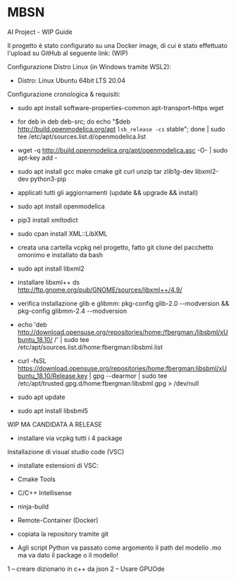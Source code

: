 # MBSN
AI Project - WIP Guide

Il progetto è stato configurato su una Docker image, di cui è stato effettuato l'upload su GitHub al seguente link: (WIP)


Configurazione Distro Linux (in Windows tramite WSL2):
- Distro: Linux Ubuntu 64bit LTS 20.04



Configurazione cronologica & requisiti:
- sudo apt install software-properties-common apt-transport-https wget

- for deb in deb deb-src; do echo "$deb http://build.openmodelica.org/apt `lsb_release -cs` stable"; done | sudo tee /etc/apt/sources.list.d/openmodelica.list

- wget -q http://build.openmodelica.org/apt/openmodelica.asc -O- | sudo apt-key add - 

- sudo apt install
                  gcc
                  make
                  cmake
                  git
                  curl
                  unzip
                  tar
                  zlib1g-dev libxml2-dev
                  python3-pip
                  

- applicati tutti gli aggiornamenti (update && upgrade && install)

- sudo apt install openmodelica

- pip3 install xmltodict

- sudo cpan install XML::LibXML

- creata una cartella vcpkg nel progetto, fatto git clone del pacchetto omonimo e installato da bash

- sudo apt install libxml2

- installare libxml++ ds http://ftp.gnome.org/pub/GNOME/sources/libxml++/4.9/

- verifica installazione glib e glibmm: pkg-config glib-2.0 --modversion && pkg-config glibmm-2.4 --modversion

- echo 'deb http://download.opensuse.org/repositories/home:/fbergman:/libsbml/xUbuntu_18.10/ /' | sudo tee /etc/apt/sources.list.d/home:fbergman:libsbml.list

- curl -fsSL https://download.opensuse.org/repositories/home:fbergman:libsbml/xUbuntu_18.10/Release.key | gpg --dearmor | sudo tee /etc/apt/trusted.gpg.d/home:fbergman:libsbml.gpg > /dev/null

- sudo apt update

- sudo apt install libsbml5


WIP MA CANDIDATA A RELEASE
- installare via vcpkg tutti i 4 package


Installazione di visual studio code (VSC)
- installate estensioni di VSC:
- Cmake Tools
- C/C++ Intellisense
- ninja-build
- Remote-Container (Docker)
- copiata la repository tramite git



- Agli script Python va passato come argomento il path del modello .mo ma va dato il package o il modello!

1 – creare dizionario in c++ da json
2 – Usare GPUOde
